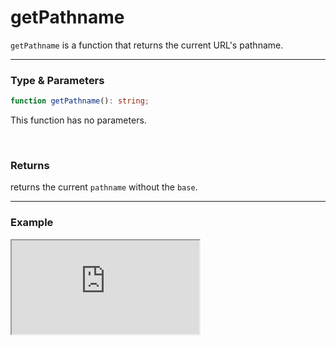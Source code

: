 # getPathname

`getPathname` is a function that returns the current URL's pathname.

<hr/>

### Type & Parameters

```ts
function getPathname(): string;
```

This function has no parameters.

<br/>

### Returns

returns the current `pathname` without the `base`.

<hr/>

### Example

<iframe src="https://stackblitz.com/edit/ruvy-dpmsqk?embed=1&file=src%2Fmain.tsx&hideExplorer=1&hideNavigation=1" class="stackblitz"></iframe>
